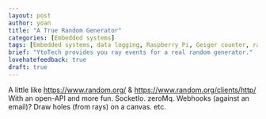 ```yaml
---
layout: post
author: yoan
title: "A True Random Generator"
categories: [Embedded systems]
tags: [Embedded systems, data logging, Raspberry Pi, Geiger counter, radiation]
brief: "YtoTech provides you ray events for a real random generator."
lovehatefeedback: true
draft: true
---
```


A little like https://www.random.org/ & https://www.random.org/clients/http/
With an open-API and more fun.
SocketIo. zeroMq. Webhooks (against an email)?
Draw holes (from rays) on a canvas.
etc.
